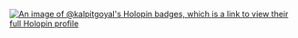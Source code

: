 [![An image of @kalpitgoyal's Holopin badges, which is a link to view their full Holopin profile](https://holopin.me/kalpitgoyal)](https://holopin.io/@kalpitgoyal)
